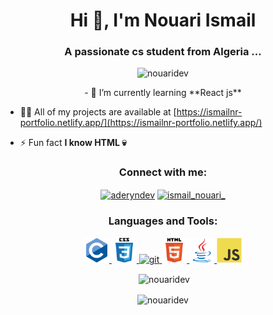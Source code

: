 <h1 align="center">Hi 👋, I'm Nouari Ismail</h1>
<h3 align="center">A passionate cs student from Algeria ...</h3>

<p align="center"> <img src="https://komarev.com/ghpvc/?username=nouaridev&label=Profile%20views&color=0e75b6&style=flat" alt="nouaridev" /> </p>



<p align="center">- 🌱 I’m currently learning **React js**

- 👨‍💻 All of my projects are available at [https://ismailnr-portfolio.netlify.app/](https://ismailnr-portfolio.netlify.app/)

- ⚡ Fun fact **I know HTML 💀**</p>

<h3 align="center">Connect with me:</h3>
<p align="center">
<a href="https://fb.com/aderyndev" target="blank"><img align="center" src="https://raw.githubusercontent.com/rahuldkjain/github-profile-readme-generator/master/src/images/icons/Social/facebook.svg" alt="aderyndev" height="30" width="40" /></a>
<a href="https://instagram.com/ismail_nouari_" target="blank"><img align="center" src="https://raw.githubusercontent.com/rahuldkjain/github-profile-readme-generator/master/src/images/icons/Social/instagram.svg" alt="ismail_nouari_" height="30" width="40" /></a>
</p>

<h3 align="center">Languages and Tools:</h3>
<p align="center"> <a href="https://www.cprogramming.com/" target="_blank" rel="noreferrer"> <img src="https://raw.githubusercontent.com/devicons/devicon/master/icons/c/c-original.svg" alt="c" width="40" height="40"/> </a> <a href="https://www.w3schools.com/css/" target="_blank" rel="noreferrer"> <img src="https://raw.githubusercontent.com/devicons/devicon/master/icons/css3/css3-original-wordmark.svg" alt="css3" width="40" height="40"/> </a> <a href="https://git-scm.com/" target="_blank" rel="noreferrer"> <img src="https://www.vectorlogo.zone/logos/git-scm/git-scm-icon.svg" alt="git" width="40" height="40"/> </a> <a href="https://www.w3.org/html/" target="_blank" rel="noreferrer"> <img src="https://raw.githubusercontent.com/devicons/devicon/master/icons/html5/html5-original-wordmark.svg" alt="html5" width="40" height="40"/> </a> <a href="https://www.java.com" target="_blank" rel="noreferrer"> <img src="https://raw.githubusercontent.com/devicons/devicon/master/icons/java/java-original.svg" alt="java" width="40" height="40"/> </a> <a href="https://developer.mozilla.org/en-US/docs/Web/JavaScript" target="_blank" rel="noreferrer"> <img src="https://raw.githubusercontent.com/devicons/devicon/master/icons/javascript/javascript-original.svg" alt="javascript" width="40" height="40"/> </a> </p>



<p align="center">&nbsp;<img align="center" src="https://github-readme-stats.vercel.app/api?username=nouaridev&show_icons=true&locale=en" alt="nouaridev" /></p>

<p align="center"><img align="center" src="https://github-readme-streak-stats.herokuapp.com/?user=nouaridev&" alt="nouaridev" /></p>
